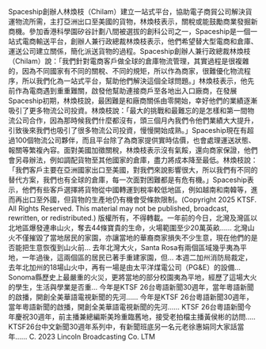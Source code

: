 Spaceship創辦人林煥枝（Chilam）建立一站式平台，協助電子商貿公司解決貨運物流所需，主打亞洲出口至美國的貨物，林煥枝表示，關稅或能鼓勵商業發掘新商機。參加香港科學園矽谷計劃八間被選拔的創科公司之一，Spaceship是一個一站式電商輸送平台，創辦人兼行政總裁林煥枝表示，他們希望替大型電商和倉庫、運送公司建立關係，簡化派送貨物的過程。Spaceship創辦人兼行政總裁林煥枝（Chilam）說：「我們針對電商客戶做全球的倉庫物流管理，其實過程是很複雜的，因為不同國家有不同的關稅、不同的規矩，所以作為商家，很難優化物流程序，所以我們化為一站式平台，幫助他們解決這個全球問題。」林煥枝表示，他先前作為電商遇到重重難關，啟發他幫助連接商戶至各地出入口廠商，在發展Spaceship初期，林煥枝說，最困難是和廠商關係由零開始，幸好他們的業績逐漸吸引了更多物流公司投資。林煥枝說：「最大的挑戰和最難忘的是怎樣和第一間物流公司合作，因為那時候我們什麼都沒有，頭三個月內我們令他們業績大大提升，引致後來我們也吸引了很多物流公司投資，慢慢開始成熟。」Spaceship現在有超過100個物流公司夥伴，而且平台除了為商家提供實時估價，也會處理運送狀態、報關等繁複內容。面對美國加徵關稅，林煥枝表示沒有氣餒，還向商家保證，他們會另尋辦法，例如調配貨物至其他國家的倉庫，盡力將成本降至最低。林煥枝說：「我們客戶主要在亞洲國家出口至美國，對我們來說影響很大，所以我們有不同的替代方案，我們也有全球的倉庫，每一次面對困難都是有危有機。」Spaceship表示，他們有些客戶選擇將貨物從中國轉運到稅率較低地區，例如越南和南韓等，進而再出口至外國，但貨物的生產地仍有機會受條款限制。(Copyright 2025 KTSF. All Rights Reserved. This material may not be published, broadcast, rewritten, or redistributed.)
版權所有，不得轉載。一年前的今日，北灣及灣區以北地區爆發連串山火，奪去44條寶貴的生命，火場範圍至少20萬英畝…… 北灣山火不僅摧毀了當地居民的家園，亦讓當地的華裔商家損失不少生意，現在他們的是否能把生意恢復到山火前… 去年北灣大火，Santa Rosa有兩個區域幾乎夷為平地，一年過後，這兩個區的居民已著手重建家園，但… 本週二加州消防局裁定，去年北加州的18場山火中，再有一場是由太平洋煤電公司（PG&E）的設備… Sonoma縣歷史上最嚴重的火災，更將當地的部分校園夷為平地，經歷了這場大火的學生，生活與學業是否重… 今年是KTSF 26台粵語新聞30週年，當年粵語新聞的啟播，開創全美華語電視新聞的先河…… 今年是KTSF 26台粵語新聞30週年，當年粵語新聞的啟播，開創全美華語電視新聞的先河…… KTSF 26台粵語新聞今年慶祝30週年，前主播兼總編斯美玲重臨舊地，接受老拍檔主播黃侯彬的訪問….. KTSF26台中文新聞30週年系列中，有新聞班底另一名元老徐惠娟同大家話當年…… 
			C. 2023 Lincoln Broadcasting Co. LTM		